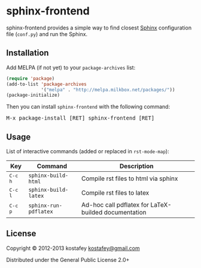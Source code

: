 # sphinx-frontend

sphinx-frontend provides a simple way to find closest
[Sphinx](http://sphinx-doc.org/) configuration file (`conf.py`) and run the
Sphinx.

## Installation

Add MELPA (if not yet) to your `package-archives` list:

```lisp
(require 'package)
(add-to-list 'package-archives
             '("melpa" . "http://melpa.milkbox.net/packages/"))
(package-initialize)
```

Then you can install `sphinx-frontend` with the following command:

<kbd>M-x package-install [RET] sphinx-frontend [RET]</kbd>

## Usage

List of interactive commands (added or replaced in `rst-mode-map`):

 Key              | Command               | Description                                          
------------------|-----------------------|------------------------------------------------------
 <kbd>C-c h</kbd> | `sphinx-build-html`   | Compile rst files to html via sphinx                 
 <kbd>C-c l</kbd> | `sphinx-build-latex`  | Compile rst files to latex                           
 <kbd>C-c p</kbd> | `sphinx-run-pdflatex` | Ad-hoc call pdflatex for LaTeX-builded documentation 

## License

Copyright © 2012-2013 kostafey <kostafey@gmail.com>

Distributed under the General Public License 2.0+
